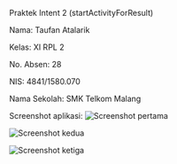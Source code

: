 Praktek Intent 2 (startActivityForResult)

Nama: Taufan Atalarik

Kelas: XI RPL 2

No. Absen: 28

NIS: 4841/1580.070

Nama Sekolah: SMK Telkom Malang

Screenshot aplikasi:
![Screenshot pertama](https://s18.postimg.org/j61m6bj5l/Intent2_1.png)

![Screenshot kedua](https://s18.postimg.org/lbvx0tmm1/Intent2_2.png)

![Screenshot ketiga](https://s18.postimg.org/i6bbam3zt/Intent2_3.png)
